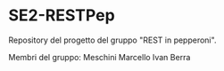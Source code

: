 # SE2-RESTPep
Repository del progetto del gruppo "REST in pepperoni".

Membri del gruppo:
Meschini Marcello
Ivan Berra
